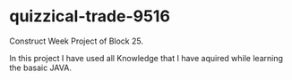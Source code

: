 # quizzical-trade-9516
Construct Week Project of Block 25. 

In this project I have used all Knowledge that I have aquired while learning the basaic JAVA.
